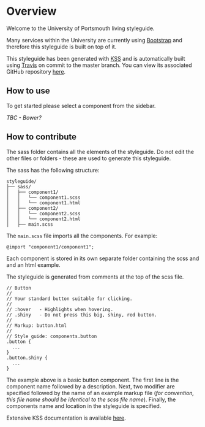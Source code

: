 # Overview

Welcome to the University of Portsmouth living styleguide.

Many services within the University are currently using [Bootstrap](https://github.com/twbs/bootstrap) and therefore this styleguide is built on top of it.

This styleguide has been generated with [KSS](https://github.com/kss-node/kss-node) and is automatically built using [Travis](http://travisci.org) on commit to the master branch. You can view its associated GitHub repository [here](https://github.com/University-of-Portsmouth/styleguide).

## How to use

To get started please select a component from the sidebar.

*TBC - Bower?*

## How to contribute

The sass folder contains all the elements of the styleguide. Do not edit the other files or folders - these are used to generate this styleguide.

The sass has the following structure:

```
styleguide/
├── sass/
│   ├── component1/
│   │   └── component1.scss
│   │   └── component1.html
│   ├── component2/
│   │   └── component2.scss
│   │   └── component2.html
│   ├── main.scss
```

The ```main.scss``` file imports all the components. For example:

```
@import "component1/component1";
```

Each component is stored in its own separate folder containing the scss and and an html example. 

The styleguide is generated from comments at the top of the scss file. 

```
// Button
//
// Your standard button suitable for clicking.
//
// :hover   - Highlights when hovering.
// .shiny   - Do not press this big, shiny, red button.
//
// Markup: button.html
//
// Style guide: components.button
.button {
  ...
}
.button.shiny {
  ...
}
```

The example above is a basic button component. The first line is the component name followed by a description. Next, two modifier are specified followed by the name of an example markup file (*for convention, this file name should be identical to the scss file name*). Finally, the components name and location in the styleguide is specified.

Extensive KSS documentation is available [here](https://github.com/kss-node/kss/blob/spec/SPEC.md).
